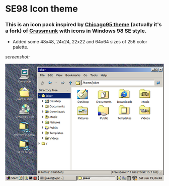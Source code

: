 # SE98 Icon theme
### This is an icon pack inspired by [Chicago95 theme](https://github.com/grassmunk/Chicago95/tree/master/Icons "github.com/grassmunk/Chicago95/tree/master/Icons") (actually it's a fork) of [Grassmunk](https://github.com/grassmunk "github.com/grassmunk") with icons in Windows 98 SE style.

- Added some 48x48, 24x24, 22x22 and 64x64 sizes of 256 color palette.

*screenshot:*

![screen](scrn.png)